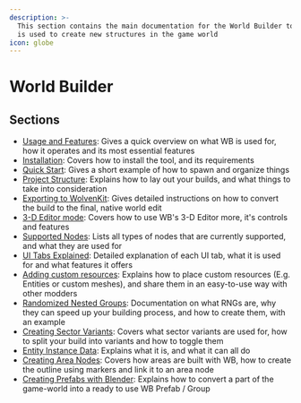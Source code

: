 ```yaml
---
description: >-
  This section contains the main documentation for the World Builder tool, which
  is used to create new structures in the game world
icon: globe
---
```


# World Builder

## Sections

* [Usage and Features](usage-and-features.md): Gives a quick overview on what WB is used for, how it operates and its most essential features
* [Installation](installation.md): Covers how to install the tool, and its requirements
* [Quick Start](quick-start.md): Gives a short example of how to spawn and organize things
* [Project Structure](project-structure.md): Explains how to lay out your builds, and what things to take into consideration
* [Exporting to WolvenKit](exporting-from-object-spawner.md): Gives detailed instructions on how to convert the build to the final, native world edit
* [3-D Editor mode](3-d-editor-mode.md): Covers how to use WB's 3-D Editor more, it's controls and features
* [Supported Nodes](supported-nodes.md): Lists all types of nodes that are currently supported, and what they are used for
* [UI Tabs Explained](ui-tabs-explained/): Detailed explanation of each UI tab, what it is used for and what features it offers
* [Adding custom resources](features-and-guides/adding-custom-resources-props.md): Explains how to place custom resources (E.g. Entities or custom meshes), and share them in an easy-to-use way with other modders
* [Randomized Nested Groups](features-and-guides/randomized-nested-groups.md): Documentation on what RNGs are, why they can speed up your building process, and how to create them, with an example
* [Creating Sector Variants](features-and-guides/creating-sector-variants.md): Covers what sector variants are used for, how to split your build into variants and how to toggle them
* [Entity Instance Data](features-and-guides/entity-instance-data.md): Explains what it is, and what it can all do
* [Creating Area Nodes](features-and-guides/setting-area-outlines.md): Covers how areas are built with WB, how to create the outline using markers and link it to an area node
* [Creating Prefabs with Blender](features-and-guides/creating-prefabs-with-blender.md): Explains how to convert a part of the game-world into a ready to use WB Prefab / Group
